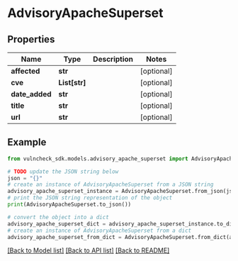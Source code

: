 # AdvisoryApacheSuperset


## Properties

Name | Type | Description | Notes
------------ | ------------- | ------------- | -------------
**affected** | **str** |  | [optional] 
**cve** | **List[str]** |  | [optional] 
**date_added** | **str** |  | [optional] 
**title** | **str** |  | [optional] 
**url** | **str** |  | [optional] 

## Example

```python
from vulncheck_sdk.models.advisory_apache_superset import AdvisoryApacheSuperset

# TODO update the JSON string below
json = "{}"
# create an instance of AdvisoryApacheSuperset from a JSON string
advisory_apache_superset_instance = AdvisoryApacheSuperset.from_json(json)
# print the JSON string representation of the object
print(AdvisoryApacheSuperset.to_json())

# convert the object into a dict
advisory_apache_superset_dict = advisory_apache_superset_instance.to_dict()
# create an instance of AdvisoryApacheSuperset from a dict
advisory_apache_superset_from_dict = AdvisoryApacheSuperset.from_dict(advisory_apache_superset_dict)
```
[[Back to Model list]](../README.md#documentation-for-models) [[Back to API list]](../README.md#documentation-for-api-endpoints) [[Back to README]](../README.md)


